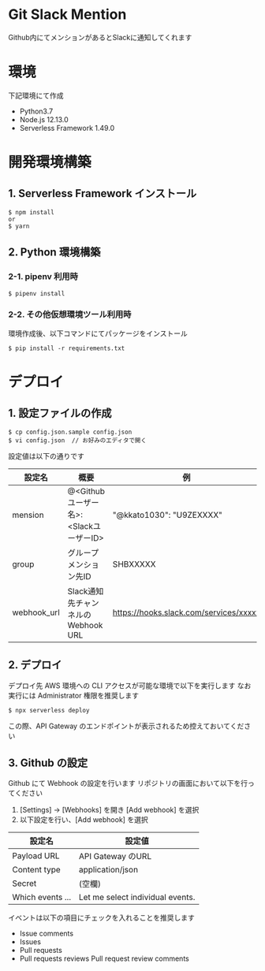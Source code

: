 # Git Slack Mention

Github内にてメンションがあるとSlackに通知してくれます

# 環境

下記環境にて作成

- Python3.7
- Node.js 12.13.0
- Serverless Framework 1.49.0

# 開発環境構築

## 1. Serverless Framework インストール

```
$ npm install
or
$ yarn
```

## 2. Python 環境構築
### 2-1. pipenv 利用時

```
$ pipenv install
```

### 2-2. その他仮想環境ツール利用時

環境作成後、以下コマンドにてパッケージをインストール

```
$ pip install -r requirements.txt
```

# デプロイ

## 1. 設定ファイルの作成

```
$ cp config.json.sample config.json
$ vi config.json  // お好みのエディタで開く
```

設定値は以下の通りです

| 設定名 | 概要 | 例 |
| -- | -- | -- |
| mension | @<Githubユーザー名>: <SlackユーザーID> | "@kkato1030": "U9ZEXXXX" |
| group | グループメンション先ID | SHBXXXXX |
| webhook_url | Slack通知先チャンネルのWebhook URL | https://hooks.slack.com/services/xxxxx |


## 2. デプロイ

デプロイ先 AWS 環境への CLI アクセスが可能な環境で以下を実行します
なお実行には Administrator 権限を推奨します

```
$ npx serverless deploy
```

この際、API Gateway のエンドポイントが表示されるため控えておいてください

## 3. Github の設定

Github にて Webhook の設定を行います
リポジトリの画面において以下を行ってください
1. [Settings] -> [Webhooks] を開き [Add webhook] を選択
2. 以下設定を行い、[Add webhook] を選択

| 設定名 | 設定値 |
| -- | -- |
| Payload URL | API Gateway のURL |
| Content type | application/json |
| Secret | (空欄) |
| Which events ... | Let me select individual events. |

イベントは以下の項目にチェックを入れることを推奨します

- Issue comments
- Issues
- Pull requests
- Pull requests reviews
Pull request review comments
